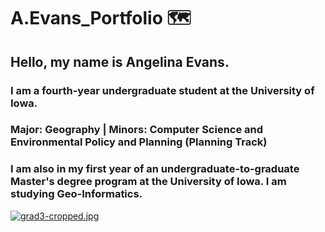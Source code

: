 # A.Evans_Portfolio 🗺️
## Hello, my name is Angelina Evans. 
### I am a fourth-year undergraduate student at the University of Iowa. 
### Major: Geography | Minors: Computer Science and Environmental Policy and Planning (Planning Track)
### I am also in my first year of an undergraduate-to-graduate Master's degree program at the University of Iowa. I am studying Geo-Informatics.
[![grad3-cropped.jpg](https://i.postimg.cc/B6yt2PCm/grad3-cropped.jpg)](https://postimg.cc/JDN1LnvX)
